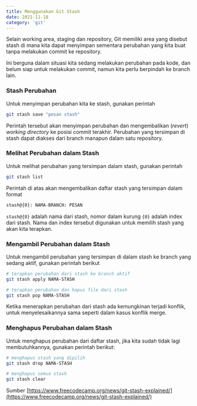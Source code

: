 ```yaml
---
title: Menggunakan Git Stash
date: 2021-11-18
category: 'git'
---
```


Selain working area, staging dan repository, 
Git memiliki area yang disebut stash di mana kita dapat menyimpan 
sementara perubahan yang kita buat tanpa melakukan commit ke repository. 

Ini berguna dalam situasi kita sedang melakukan perubahan pada kode, 
dan belum siap untuk melakukan commit, namun kita perlu berpindah ke branch lain.

### Stash Perubahan

Untuk menyimpan perubahan kita ke stash, gunakan perintah
```bash
git stash save "pesan stash"
```
Perintah tersebut akan menyimpan perubahan dan mengembalikan (*revert*) *working directory*
ke posisi commit terakhir. Perubahan yang tersimpan di stash dapat diakses dari branch manapun 
dalam satu repository.

### Melihat Perubahan dalam Stash

Untuk melihat perubahan yang tersimpan dalam stash, gunakan perintah
```bash
git stash list
```

Perintah di atas akan mengembalikan daftar stash yang tersimpan dalam format 
```bash
stash@{0}: NAMA-BRANCH: PESAN
```

`stash@{0}` adalah nama dari stash, nomor dalam kurung `{0}` adalah index dari stash. 
Nama dan index tersebut digunakan untuk memilih stash yang akan kita terapkan.

### Mengambil Perubahan dalam Stash

Untuk mengambil perubahan yang tersimpan di dalam stash ke branch yang sedang aktif, 
gunakan perintah berikut

```bash
# terapkan perubahan dari stash ke branch aktif
git stash apply NAMA-STASH

# terapkan perubahan dan hapus file dari stash
git stash pop NAMA-STASH
```

Ketika menerapkan perubahan dari stash ada kemungkinan terjadi konflik, 
untuk menyelesaikannya sama seperti dalam kasus konflik merge.

### Menghapus Perubahan dalam Stash

Untuk menghapus perubahan dari daftar stash, jika kita sudah tidak lagi membutuhkannya, 
gunakan perintah berikut:

```bash
# menghapus stash yang dipilih
git stash drop NAMA-STASH

# menghapus semua stash
git stash clear
```

Sumber [https://www.freecodecamp.org/news/git-stash-explained/](https://www.freecodecamp.org/news/git-stash-explained/)